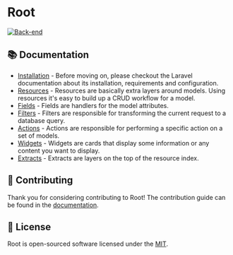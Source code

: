 # Root

[![Back-end](https://github.com/conedevelopment/root/actions/workflows/back-end.yml/badge.svg)](https://github.com/conedevelopment/root/actions/workflows/back-end.yml)

## 📚 Documentation

- [Installation](https://rootconedevelopment.com/docs/installation) - Before moving on, please checkout the Laravel documentation about its installation, requirements and configuration.
- [Resources](https://rootconedevelopment.com/docs/resources) - Resources are basically extra layers around models. Using resources it's easy to build up a CRUD workflow for a model.
- [Fields](https://rootconedevelopment.com/docs/fields) - Fields are handlers for the model attributes.
- [Filters](https://rootconedevelopment.com/docs/filters) - Filters are responsible for transforming the current request to a database query.
- [Actions](https://rootconedevelopment.com/docs/actions) - Actions are responsible for performing a specific action on a set of models.
- [Widgets](https://rootconedevelopment.com/docs/widgets) - Widgets are cards that display some information or any content you want to display.
- [Extracts](https://rootconedevelopment.com/docs/extracts) - Extracts are layers on the top of the resource index.

## 🤝 Contributing

Thank you for considering contributing to Root! The contribution guide can be found in the [documentation](https://root.conedevelopment.com/docs/contribution).

## 📝 License

Root is open-sourced software licensed under the [MIT](LICENSE).
